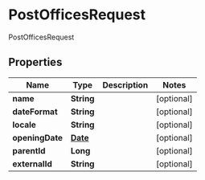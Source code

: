 

# PostOfficesRequest

PostOfficesRequest
## Properties

Name | Type | Description | Notes
------------ | ------------- | ------------- | -------------
**name** | **String** |  |  [optional]
**dateFormat** | **String** |  |  [optional]
**locale** | **String** |  |  [optional]
**openingDate** | [**Date**](Date.md) |  |  [optional]
**parentId** | **Long** |  |  [optional]
**externalId** | **String** |  |  [optional]



